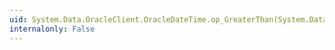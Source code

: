 ```yaml
---
uid: System.Data.OracleClient.OracleDateTime.op_GreaterThan(System.Data.OracleClient.OracleDateTime,System.Data.OracleClient.OracleDateTime)
internalonly: False
---
```


